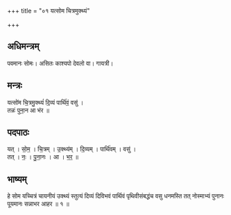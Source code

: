 +++
title = "०१ यत्सोम चित्रमुक्थ्यं"

+++
## अधिमन्त्रम्
पवमानः सोमः। असितः काश्यपो देवलो वा। गायत्री।

## मन्त्रः
यत्सो॑म चि॒त्रमु॒क्थ्यं॑ दि॒व्यं पार्थि॑वं॒ वसु॑ ।  
तन्नः॑ पुना॒न आ भ॑र ॥

## पदपाठः
यत् । सो॒म॒ । चि॒त्रम् । उ॒क्थ्य॑म् । दि॒व्यम् । पार्थि॑वम् । वसु॑ ।  
तत् । नः॒ । पु॒ना॒नः । आ । भ॒र॒ ॥

## भाष्यम्
हे सोम यच्चित्रं चायनीयं उक्थ्यं स्तुत्यं दिव्यं दिविभवं पार्थिवं पृथिवीसंबद्धंच वसु धनमस्ति तत् नोस्माभ्यं पुनानः पूयमानः सन्नाभर आहर ॥ १ ॥